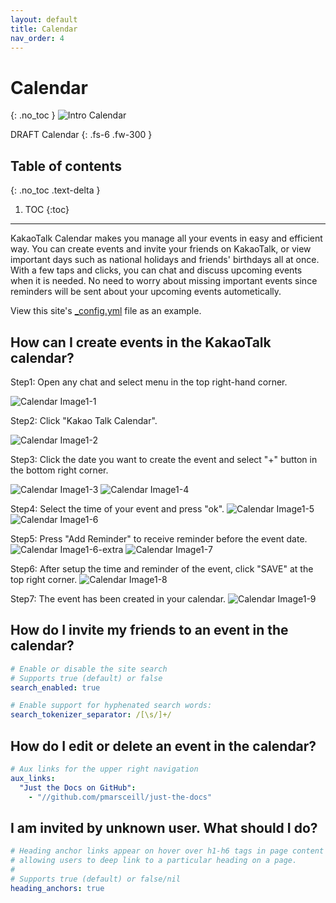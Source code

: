 ```yaml
---
layout: default
title: Calendar
nav_order: 4
---
```


# Calendar
{: .no_toc }
![Intro Calendar](https://github.com/jstyle5/KakaoTalk-English-Version-Guide/blob/gh-pages/assets/images/intro-calendar.png?raw=true "CALENDAR")

DRAFT Calendar
{: .fs-6 .fw-300 }

## Table of contents
{: .no_toc .text-delta }

1. TOC
{:toc}

---

KakaoTalk Calendar makes you manage all your events in easy and efficient way.
You can create events and invite your friends on KakaoTalk, or view important days such as national holidays and friends' birthdays all at once.
With a few taps and clicks, you can chat and discuss upcoming events when it is needed.
No need to worry about missing important events since reminders will be sent about your upcoming events autometically.



View this site's [_config.yml](https://github.com/pmarsceill/just-the-docs/tree/master/_config.yml) file as an example.

## How can I create events in the KakaoTalk calendar?
Step1: Open any chat and select menu in the top right-hand corner. 

![Calendar Image1-1](https://github.com/jstyle5/KakaoTalk-English-Version-Guide/blob/gh-pages/assets/images/calendar1/calendar1-1.jpg?raw=true "CALENDAR IMAGE 1-1")


Step2: Click "Kakao Talk Calendar".

![Calendar Image1-2](https://github.com/jstyle5/KakaoTalk-English-Version-Guide/blob/gh-pages/assets/images/calendar1/calendar1-2.jpg?raw=true "CALENDAR IMAGE 1-2")


Step3: Click the date you want to create the event and select "+" button in the bottom right corner.

![Calendar Image1-3](https://github.com/jstyle5/KakaoTalk-English-Version-Guide/blob/gh-pages/assets/images/calendar1/calendar1-3.jpg?raw=true "CALENDAR IMAGE 1-3")
![Calendar Image1-4](https://github.com/jstyle5/KakaoTalk-English-Version-Guide/blob/gh-pages/assets/images/calendar1/calendar1-4.jpg?raw=true "CALENDAR IMAGE 1-4")


Step4: Select the time of your event and press "ok".
![Calendar Image1-5](https://github.com/jstyle5/KakaoTalk-English-Version-Guide/blob/gh-pages/assets/images/calendar1/calendar1-5.jpg?raw=true "CALENDAR IMAGE 1-5")
![Calendar Image1-6](https://github.com/jstyle5/KakaoTalk-English-Version-Guide/blob/gh-pages/assets/images/calendar1/calendar1-6.jpg?raw=true "CALENDAR IMAGE 1-6")


Step5: Press "Add Reminder" to receive reminder before the event date.
![Calendar Image1-6-extra](https://github.com/jstyle5/KakaoTalk-English-Version-Guide/blob/gh-pages/assets/images/calendar1/calendar1-6-extra.jpg?raw=true "CALENDAR IMAGE 1-6-extra")
![Calendar Image1-7](https://github.com/jstyle5/KakaoTalk-English-Version-Guide/blob/gh-pages/assets/images/calendar1/calendar1-7.jpg?raw=true "CALENDAR IMAGE 1-7")

Step6: After setup the time and reminder of the event, click "SAVE" at the top right corner.
![Calendar Image1-8](https://github.com/jstyle5/KakaoTalk-English-Version-Guide/blob/gh-pages/assets/images/calendar1/calendar1-8.jpg?raw=true "CALENDAR IMAGE 1-8")

Step7: The event has been created in your calendar.
![Calendar Image1-9](https://github.com/jstyle5/KakaoTalk-English-Version-Guide/blob/gh-pages/assets/images/calendar1/calendar1-9.jpg?raw=true "CALENDAR IMAGE 1-9")

## How do I invite my friends to an event in the calendar?

```yaml
# Enable or disable the site search
# Supports true (default) or false
search_enabled: true

# Enable support for hyphenated search words:
search_tokenizer_separator: /[\s/]+/

```

## How do I edit or delete an event in the calendar?

```yaml
# Aux links for the upper right navigation
aux_links:
  "Just the Docs on GitHub":
    - "//github.com/pmarsceill/just-the-docs"
```

## I am invited by unknown user. What should I do?

```yaml
# Heading anchor links appear on hover over h1-h6 tags in page content
# allowing users to deep link to a particular heading on a page.
#
# Supports true (default) or false/nil
heading_anchors: true
```
